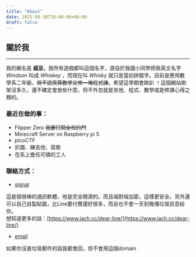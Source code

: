 ```yaml
---
title: "About"
date: 2025-08-30T10:00:00+08:00
draft: false
---
```


## 關於我
***

我的網名是 **威忌**，我所有遊戲都叫這個名字，源自於我國小同學把我英文名字*Windson* 叫成 *Whiskey* ，而現在叫 *Whisky* 就只是當初拼錯字。目前是應用數學系二年級，~~但不認真算數學又修一堆程式課~~。希望這學期會歐趴 ！這個網站剛架沒多久，還不確定會放些什麼，但不外忽就是吉他、程式、數學或是修課心得之類的。  

### 最近在做的事：  
- Flipper Zero  ~~我要打開全校的門~~
- Minecraft Server on Raspberry pi 5
- picoCTF
- 扒譜、練吉他、寫歌
- 在系上擔任可憐的工人
 
### 聯絡方式：

- [signal](https://signal.me/#eu/D5RNM8hXXllyXDyjR5QZuFFLc3mTv1cvwVKjpfFnwFVMvHI-XXpGAp0JuUO-zsrf)  
  
這是個很棒的通訊軟體，他是完全開源的。而且端對端加密，這樣更安全。另外還可以自己自製貼圖，比Line要付費還好很多，而且也不會一天到晚傳垃圾訊息給你。  
想知道更多的話：[https://www.iach.cc/dear-line/](https://www.iach.cc/dear-line/)

- [email](mailto:whisky@windson.cc)

如果你沒進垃圾郵件的話我都會回，但不會用這個domain



